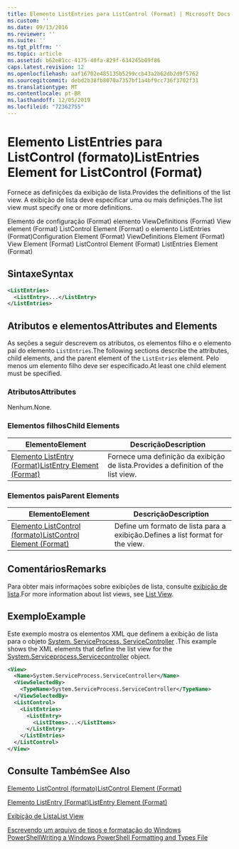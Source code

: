 ```yaml
---
title: Elemento ListEntries para ListControl (Format) | Microsoft Docs
ms.custom: ''
ms.date: 09/13/2016
ms.reviewer: ''
ms.suite: ''
ms.tgt_pltfrm: ''
ms.topic: article
ms.assetid: b62e81cc-4175-40fa-829f-634245b09f86
caps.latest.revision: 12
ms.openlocfilehash: aaf16702e485135b5299ccb43a2b62db2d9f5762
ms.sourcegitcommit: debd2b38fb8070a7357bf1a4bf9cc736f3702f31
ms.translationtype: MT
ms.contentlocale: pt-BR
ms.lasthandoff: 12/05/2019
ms.locfileid: "72362755"
---
```

# <a name="listentries-element-for-listcontrol-format"></a><span data-ttu-id="fc305-102">Elemento ListEntries para ListControl (formato)</span><span class="sxs-lookup"><span data-stu-id="fc305-102">ListEntries Element for ListControl (Format)</span></span>

<span data-ttu-id="fc305-103">Fornece as definições da exibição de lista.</span><span class="sxs-lookup"><span data-stu-id="fc305-103">Provides the definitions of the list view.</span></span> <span data-ttu-id="fc305-104">A exibição de lista deve especificar uma ou mais definições.</span><span class="sxs-lookup"><span data-stu-id="fc305-104">The list view must specify one or more definitions.</span></span>

<span data-ttu-id="fc305-105">Elemento de configuração (Format) elemento ViewDefinitions (Format) View element (Format) ListControl Element (Format) o elemento ListEntries (Format)</span><span class="sxs-lookup"><span data-stu-id="fc305-105">Configuration Element (Format) ViewDefinitions Element (Format) View Element (Format) ListControl Element (Format) ListEntries Element (Format)</span></span>

## <a name="syntax"></a><span data-ttu-id="fc305-106">Sintaxe</span><span class="sxs-lookup"><span data-stu-id="fc305-106">Syntax</span></span>

```xml
<ListEntries>
  <ListEntry>...</ListEntry>
</ListEntries>
```

## <a name="attributes-and-elements"></a><span data-ttu-id="fc305-107">Atributos e elementos</span><span class="sxs-lookup"><span data-stu-id="fc305-107">Attributes and Elements</span></span>

<span data-ttu-id="fc305-108">As seções a seguir descrevem os atributos, os elementos filho e o elemento pai do elemento `ListEntries`.</span><span class="sxs-lookup"><span data-stu-id="fc305-108">The following sections describe the attributes, child elements, and the parent element of the `ListEntries` element.</span></span> <span data-ttu-id="fc305-109">Pelo menos um elemento filho deve ser especificado.</span><span class="sxs-lookup"><span data-stu-id="fc305-109">At least one child element must be specified.</span></span>

### <a name="attributes"></a><span data-ttu-id="fc305-110">Atributos</span><span class="sxs-lookup"><span data-stu-id="fc305-110">Attributes</span></span>

<span data-ttu-id="fc305-111">Nenhum.</span><span class="sxs-lookup"><span data-stu-id="fc305-111">None.</span></span>

### <a name="child-elements"></a><span data-ttu-id="fc305-112">Elementos filhos</span><span class="sxs-lookup"><span data-stu-id="fc305-112">Child Elements</span></span>

|<span data-ttu-id="fc305-113">Elemento</span><span class="sxs-lookup"><span data-stu-id="fc305-113">Element</span></span>|<span data-ttu-id="fc305-114">Descrição</span><span class="sxs-lookup"><span data-stu-id="fc305-114">Description</span></span>|
|-------------|-----------------|
|[<span data-ttu-id="fc305-115">Elemento ListEntry (Format)</span><span class="sxs-lookup"><span data-stu-id="fc305-115">ListEntry Element (Format)</span></span>](./listentry-element-for-listcontrol-format.md)|<span data-ttu-id="fc305-116">Fornece uma definição da exibição de lista.</span><span class="sxs-lookup"><span data-stu-id="fc305-116">Provides a definition of the list view.</span></span>|

### <a name="parent-elements"></a><span data-ttu-id="fc305-117">Elementos pais</span><span class="sxs-lookup"><span data-stu-id="fc305-117">Parent Elements</span></span>

|<span data-ttu-id="fc305-118">Elemento</span><span class="sxs-lookup"><span data-stu-id="fc305-118">Element</span></span>|<span data-ttu-id="fc305-119">Descrição</span><span class="sxs-lookup"><span data-stu-id="fc305-119">Description</span></span>|
|-------------|-----------------|
|[<span data-ttu-id="fc305-120">Elemento ListControl (formato)</span><span class="sxs-lookup"><span data-stu-id="fc305-120">ListControl Element (Format)</span></span>](./listcontrol-element-format.md)|<span data-ttu-id="fc305-121">Define um formato de lista para a exibição.</span><span class="sxs-lookup"><span data-stu-id="fc305-121">Defines a list format for the view.</span></span>|

## <a name="remarks"></a><span data-ttu-id="fc305-122">Comentários</span><span class="sxs-lookup"><span data-stu-id="fc305-122">Remarks</span></span>

<span data-ttu-id="fc305-123">Para obter mais informações sobre exibições de lista, consulte [exibição de lista](./creating-a-list-view.md).</span><span class="sxs-lookup"><span data-stu-id="fc305-123">For more information about list views, see [List View](./creating-a-list-view.md).</span></span>

## <a name="example"></a><span data-ttu-id="fc305-124">Exemplo</span><span class="sxs-lookup"><span data-stu-id="fc305-124">Example</span></span>

<span data-ttu-id="fc305-125">Este exemplo mostra os elementos XML que definem a exibição de lista para o objeto [System. ServiceProcess. ServiceController](/dotnet/api/System.ServiceProcess.ServiceController) .</span><span class="sxs-lookup"><span data-stu-id="fc305-125">This example shows the XML elements that define the list view for the [System.Serviceprocess.Servicecontroller](/dotnet/api/System.ServiceProcess.ServiceController) object.</span></span>

```xml
<View>
  <Name>System.ServiceProcess.ServiceController</Name>
  <ViewSelectedBy>
    <TypeName>System.ServiceProcess.ServiceController</TypeName>
  </ViewSelectedBy>
  <ListControl>
    <ListEntries>
      <ListEntry>
        <ListItems>...</ListItems>
      </ListEntry>
    </ListEntries>
  </ListControl>
</View>
```

## <a name="see-also"></a><span data-ttu-id="fc305-126">Consulte Também</span><span class="sxs-lookup"><span data-stu-id="fc305-126">See Also</span></span>

[<span data-ttu-id="fc305-127">Elemento ListControl (formato)</span><span class="sxs-lookup"><span data-stu-id="fc305-127">ListControl Element (Format)</span></span>](./listcontrol-element-format.md)

[<span data-ttu-id="fc305-128">Elemento ListEntry (Format)</span><span class="sxs-lookup"><span data-stu-id="fc305-128">ListEntry Element (Format)</span></span>](./listentry-element-for-listcontrol-format.md)

[<span data-ttu-id="fc305-129">Exibição de Lista</span><span class="sxs-lookup"><span data-stu-id="fc305-129">List View</span></span>](./creating-a-list-view.md)

[<span data-ttu-id="fc305-130">Escrevendo um arquivo de tipos e formatação do Windows PowerShell</span><span class="sxs-lookup"><span data-stu-id="fc305-130">Writing a Windows PowerShell Formatting and Types File</span></span>](./writing-a-powershell-formatting-file.md)
